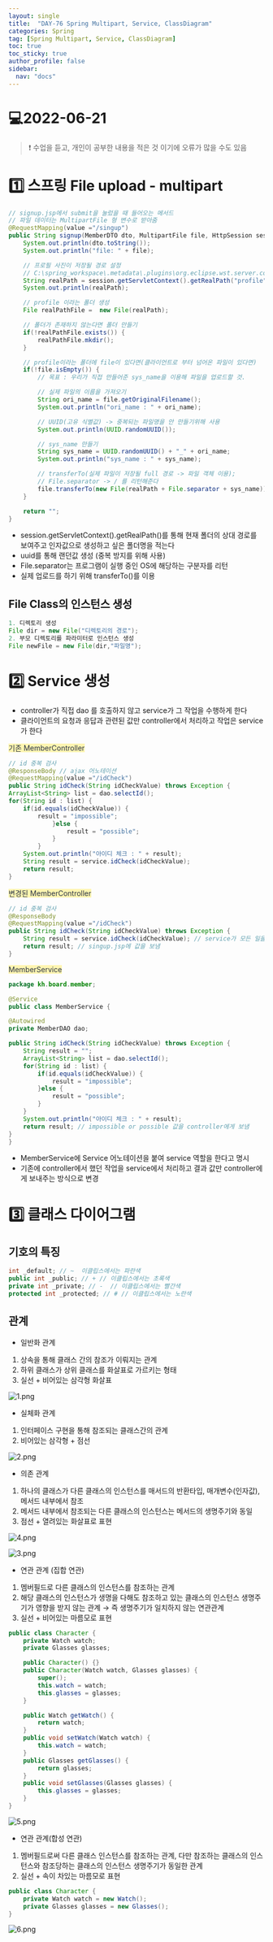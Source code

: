 ```yaml
---
layout: single
title:  "DAY-76 Spring Multipart, Service, ClassDiagram"
categories: Spring
tag: [Spring Multipart, Service, ClassDiagram]
toc: true
toc_sticky: true
author_profile: false
sidebar:
  nav: "docs"
---
```


# 💻2022-06-21

<!--Quote-->
> ❗ 수업을 듣고, 개인이 공부한 내용을 적은 것 이기에 오류가 많을 수도 있음

# 1️⃣ 스프링 File upload - multipart

```java
// signup.jsp에서 submit을 눌렀을 때 들어오는 메서드
// 파일 데이터는 MultipartFile 형 변수로 받아줌
@RequestMapping(value ="/singup")
public String signup(MemberDTO dto, MultipartFile file, HttpSession session) throws Exception{
	System.out.println(dto.toString());
	System.out.println("file: " + file);

	// 프로필 사진이 저장될 경로 설정
	// C:\spring_workspace\.metadata\.plugins\org.eclipse.wst.server.core\tmp0\wtpwebapps\Board\ + profile
	String realPath = session.getServletContext().getRealPath("profile");
	System.out.println(realPath);

	// profile 이라는 폴더 생성
	File realPathFile =  new File(realPath);

	// 폴더가 존재하지 않는다면 폴더 만들기
	if(!realPathFile.exists()) {
		realPathFile.mkdir();
	}

	// profile이라는 폴더에 file이 있다면(클라이언트로 부터 넘어온 파일이 있다면)
	if(!file.isEmpty()) {
		// 목표 : 우리가 직접 만들어준 sys_name을 이용해 파일을 업로드할 것.

		// 실제 파일의 이름을 가져오기
		String ori_name = file.getOriginalFilename();
		System.out.println("ori_name : " + ori_name);

		// UUID(고유 식별값) -> 중복되는 파일명을 안 만들기위해 사용
		System.out.println(UUID.randomUUID());

		// sys_name 만들기
		String sys_name = UUID.randomUUID() + "_" + ori_name;
		System.out.println("sys_name : " + sys_name);

		// transferTo(실제 파일이 저장될 full 경로 -> 파일 객체 이용);
		// File.separator -> / 를 리턴해준다
		file.transferTo(new File(realPath + File.separator + sys_name));
	}

	return "";
}
```

- session.getServletContext().getRealPath()를 통해 현재 폴더의 상대 경로를 보여주고 인자값으로 생성하고 싶은 폴더명을 적는다
- uuid를 통해 랜던값 생성 (중복 방지를 위해 사용)
- File.separator는  프로그램이 실행 중인 OS에 해당하는 구분자를 리턴
- 실제 업로드를 하기 위해 transferTo()를 이용

## File Class의 인스턴스 생성

```java
1. 디렉토리 생성
File dir = new File("디렉토리의 경로");
2. 부모 디렉토리를 파라미터로 인스턴스 생성
File newFile = new File(dir,"파일명");
```

# 2️⃣ Service 생성

- controller가 직접 dao 를 호출하지 않고 service가 그 작업을 수행하게 한다
- 클라이언트의 요청과 응답과 관련된 값만 controller에서 처리하고 작업은 service가 한다

<span style="color: #2D3748; background-color:#fff5b1;">기존 MemberController</span>


```java
// id 중복 검사
@ResponseBody // ajax 어노테이션
@RequestMapping(value ="/idCheck")
public String idCheck(String idCheckValue) throws Exception {
ArrayList<String> list = dao.selectId();
for(String id : list) {
	if(id.equals(idCheckValue)) {
		result = "impossible";
			}else {
				result = "possible";
			}
		}
	System.out.println("아이디 체크 : " + result);
	String result = service.idCheck(idCheckValue);
	return result;
}
```
<span style="color: #2D3748; background-color:#fff5b1;">변경된 MemberController</span>


```java
// id 중복 검사
@ResponseBody
@RequestMapping(value ="/idCheck")
public String idCheck(String idCheckValue) throws Exception {
	String result = service.idCheck(idCheckValue); // service가 모든 일을 해고 결과값만 도출
	return result; // singup.jsp에 값을 보냄
}
```

<span style="color: #2D3748; background-color:#fff5b1;">MemberService</span>


```java
package kh.board.member;

@Service
public class MemberService {

@Autowired
private MemberDAO dao;

public String idCheck(String idCheckValue) throws Exception {
	String result = "";
	ArrayList<String> list = dao.selectId();
	for(String id : list) {
		if(id.equals(idCheckValue)) {
			result = "impossible";
		}else {
			result = "possible";
		}
	}
	System.out.println("아이디 체크 : " + result);
	return result; // impossible or possible 값을 controller에게 보냄
}
}
```

- MemberService에 Service 어노테이션을 붙여 service 역할을 한다고 명시
- 기존에 controller에서 했던 작업을 service에서 처리하고 결과 값만 controller에게 보내주는 방식으로 변경

# 3️⃣ 클래스 다이어그램

## 기호의 특징

```java
int _default; // ~  이클립스에서는 파란색
public int _public; // + // 이클립스에서는 초록색
private int _private; // -  // 이클립스에서는 빨간색
protected int _protected; // # // 이클립스에서는 노란색
```

## 관계

- 일반화 관계
1. 상속을 통해 클래스 간의 참조가 이뤄지는 관계
2. 하위 클래스가 상위 클래스를 화살표로 가르키는 형태
3. 실선 + 비어있는 삼각형 화살표

![1.png](/assets/images/posts/2022-06-21/1.png)


- 실체화 관계
1. 인터페이스 구현을 통해 참조되는 클래스간의 관계
2. 비어있는 삼각형 + 점선

![2.png](/assets/images/posts/2022-06-21/2.png)

- 의존 관계
1. 하나의 클래스가 다른 클래스의 인스턴스를 매서드의 반환타입, 매개변수(인자값), 메서드 내부에서 참조
2. 메서드 내부에서 참조되는 다른 클래스의 인스턴스는 메서드의 생명주기와 동일
3. 점선 + 열려있는 화살표로 표현

![4.png](/assets/images/posts/2022-06-21/4.png)

![3.png](/assets/images/posts/2022-06-21/3.png)


- 연관 관계 (집합 연관)
1. 멤버필드로 다른 클래스의 인스턴스를 참조하는 관계
2. 해당 클래스의 인스턴스가 생명을 다해도 참조하고 있는 클래스의 인스턴스 생명주기가 영향을 받지 않는 관계  → 즉 생명주기가 일치하지 않는 연관관계
3. 실선 + 비어있는 마름모로 표현

```java
public class Character {
	private Watch watch;
	private Glasses glasses;

	public Character() {}
	public Character(Watch watch, Glasses glasses) {
		super();
		this.watch = watch;
		this.glasses = glasses;
	}

	public Watch getWatch() {
		return watch;
	}
	public void setWatch(Watch watch) {
		this.watch = watch;
	}
	public Glasses getGlasses() {
		return glasses;
	}
	public void setGlasses(Glasses glasses) {
		this.glasses = glasses;
	}
}
```

![5.png](/assets/images/posts/2022-06-21/5.png)



- 연관 관계(합성 연관)
1. 멤버필드로써 다른 클래스 인스턴스를 참조하는 관계, 다만 참조하는 클래스의 인스턴스와 참조당하는 클래스의 인스턴스 생명주기가 동일한 관계
2. 실선 + 속이 차있는 마름모로 표현

```java
public class Character {
	private Watch watch = new Watch();
	private Glasses glasses = new Glasses();
}
```

![6.png](/assets/images/posts/2022-06-21/6.png)